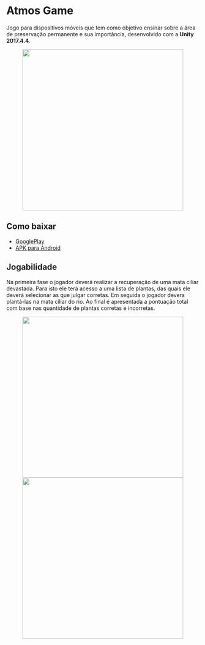 # Atmos Game
Jogo para dispositivos móveis que tem como objetivo ensinar sobre a área de preservação permanente e sua importância, desenvolvido com a **Unity 2017.4.4**.

<p align="center">
  <img width="420" src="https://github.com/tecedufurb/atmos-game/blob/master/docs/screenshots/01.jpg">
</p>

## Como baixar
 * [GooglePlay](https://play.google.com/store/apps/details?id=com.Furb.AtmosGame)
 * [APK para Android](https://github.com/tecedufurb/atmos-game/raw/master/atmos-game.apk)

## Jogabilidade
Na primeira fase o jogador deverá realizar a recuperação de uma mata ciliar devastada. Para isto ele terá acesso a uma lista de plantas, das quais ele deverá selecionar as que julgar corretas. Em seguida o jogador devera plantá-las na mata ciliar do rio. Ao final é apresentada a pontuação total com base nas quantidade de plantas corretas e incorretas.

<p align="center">
  <img width="420" src="https://github.com/tecedufurb/atmos-game/blob/master/docs/screenshots/02.jpg">
  <img width="420" src="https://github.com/tecedufurb/atmos-game/blob/master/docs/screenshots/03.jpg">
</p>
